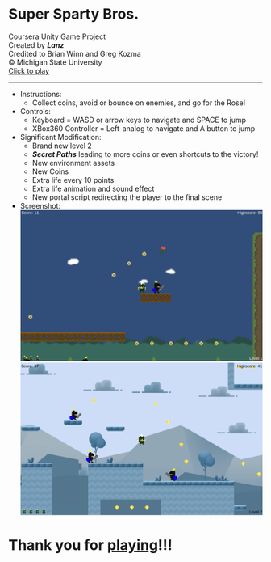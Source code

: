 # Super Sparty Bros.
Coursera Unity Game Project  
Created by ___Lanz___  
Credited to Brian Winn and Greg Kozma  
© Michigan State University  
[Click to play](https://Zj-Lan.github.io/Unity_Platform-game/)

---

* Instructions:
  + Collect coins, avoid or bounce on enemies, and go for the Rose!
* Controls:
  + Keyboard = WASD or arrow keys to navigate and SPACE to jump
  + XBox360 Controller = Left-analog to navigate and A button to jump
* Significant Modification:
  + Brand new level 2
  + ___Secret Paths___ leading to more coins or even shortcuts to the victory!
  + New environment assets
  + New Coins 
  + Extra life every 10 points
  + Extra life animation and sound effect
  + New portal script redirecting the player to the final scene 
* Screenshot: 
![Screenshot_1](docs/TemplateData/Screenshot_1.PNG)
![Screenshot_2](docs/TemplateData/Screenshot_2.PNG)

# Thank you for [playing](https://Zj-Lan.github.io/Unity_Platform-game/)!!!
